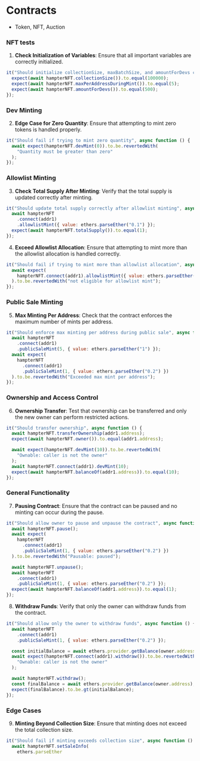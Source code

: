 # Contracts 
- Token, NFT, Auction
### NFT tests

1. **Check Initialization of Variables**:
   Ensure that all important variables are correctly initialized.

```javascript
it("Should initialize collectionSize, maxBatchSize, and amountForDevs correctly", async function () {
  expect(await hampterNFT.collectionSize()).to.equal(100000);
  expect(await hampterNFT.maxPerAddressDuringMint()).to.equal(5);
  expect(await hampterNFT.amountForDevs()).to.equal(500);
});
```

### Dev Minting

2. **Edge Case for Zero Quantity**:
   Ensure that attempting to mint zero tokens is handled properly.

```javascript
it("Should fail if trying to mint zero quantity", async function () {
  await expect(hampterNFT.devMint(0)).to.be.revertedWith(
    "Quantity must be greater than zero"
  );
});
```

### Allowlist Minting

3. **Check Total Supply After Minting**:
   Verify that the total supply is updated correctly after minting.

```javascript
it("Should update total supply correctly after allowlist minting", async function () {
  await hampterNFT
    .connect(addr1)
    .allowlistMint({ value: ethers.parseEther("0.1") });
  expect(await hampterNFT.totalSupply()).to.equal(1);
});
```

4. **Exceed Allowlist Allocation**:
   Ensure that attempting to mint more than the allowlist allocation is handled correctly.

```javascript
it("Should fail if trying to mint more than allowlist allocation", async function () {
  await expect(
    hampterNFT.connect(addr1).allowlistMint({ value: ethers.parseEther("0.2") })
  ).to.be.revertedWith("not eligible for allowlist mint");
});
```

### Public Sale Minting

5. **Max Minting Per Address**:
   Check that the contract enforces the maximum number of mints per address.

```javascript
it("Should enforce max minting per address during public sale", async function () {
  await hampterNFT
    .connect(addr1)
    .publicSaleMint(5, { value: ethers.parseEther("1") });
  await expect(
    hampterNFT
      .connect(addr1)
      .publicSaleMint(1, { value: ethers.parseEther("0.2") })
  ).to.be.revertedWith("Exceeded max mint per address");
});
```

### Ownership and Access Control

6. **Ownership Transfer**:
   Test that ownership can be transferred and only the new owner can perform restricted actions.

```javascript
it("Should transfer ownership", async function () {
  await hampterNFT.transferOwnership(addr1.address);
  expect(await hampterNFT.owner()).to.equal(addr1.address);

  await expect(hampterNFT.devMint(10)).to.be.revertedWith(
    "Ownable: caller is not the owner"
  );
  await hampterNFT.connect(addr1).devMint(10);
  expect(await hampterNFT.balanceOf(addr1.address)).to.equal(10);
});
```

### General Functionality

7. **Pausing Contract**:
   Ensure that the contract can be paused and no minting can occur during the pause.

```javascript
it("Should allow owner to pause and unpause the contract", async function () {
  await hampterNFT.pause();
  await expect(
    hampterNFT
      .connect(addr1)
      .publicSaleMint(1, { value: ethers.parseEther("0.2") })
  ).to.be.revertedWith("Pausable: paused");

  await hampterNFT.unpause();
  await hampterNFT
    .connect(addr1)
    .publicSaleMint(1, { value: ethers.parseEther("0.2") });
  expect(await hampterNFT.balanceOf(addr1.address)).to.equal(1);
});
```

8. **Withdraw Funds**:
   Verify that only the owner can withdraw funds from the contract.

```javascript
it("Should allow only the owner to withdraw funds", async function () {
  await hampterNFT
    .connect(addr1)
    .publicSaleMint(1, { value: ethers.parseEther("0.2") });

  const initialBalance = await ethers.provider.getBalance(owner.address);
  await expect(hampterNFT.connect(addr1).withdraw()).to.be.revertedWith(
    "Ownable: caller is not the owner"
  );

  await hampterNFT.withdraw();
  const finalBalance = await ethers.provider.getBalance(owner.address);
  expect(finalBalance).to.be.gt(initialBalance);
});
```

### Edge Cases

9. **Minting Beyond Collection Size**:
   Ensure that minting does not exceed the total collection size.

```javascript
it("Should fail if minting exceeds collection size", async function () {
  await hampterNFT.setSaleInfo(
    ethers.parseEther
```
